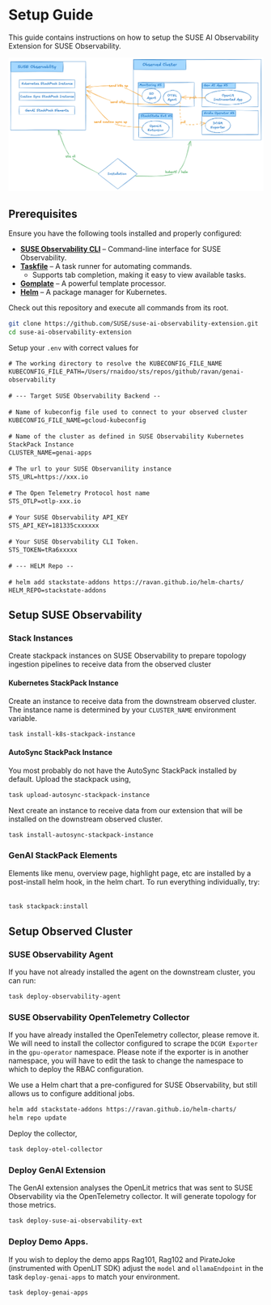 # Setup Guide

This guide contains instructions on how to setup the SUSE AI Observability Extension for SUSE Observability.

![Deployment](./img/openlit-deployment.png)

## Prerequisites

Ensure you have the following tools installed and properly configured:

- **[SUSE Observability CLI](https://docs.stackstate.com/cli/cli-sts)** – Command-line interface for SUSE Observability.
- **[Taskfile](https://taskfile.dev/installation/)** – A task runner for automating commands.
    - Supports tab completion, making it easy to view available tasks.
- **[Gomplate](https://docs.gomplate.ca/installing/)** – A powerful template processor.
- **[Helm](https://helm.sh/docs/intro/install/)** – A package manager for Kubernetes.

Check out this repository and execute all commands from its root.

```bash
git clone https://github.com/SUSE/suse-ai-observability-extension.git
cd suse-ai-observability-extension
```

Setup your `.env` with correct values for

```
# The working directory to resolve the KUBECONFIG_FILE_NAME
KUBECONFIG_FILE_PATH=/Users/rnaidoo/sts/repos/github/ravan/genai-observability

# --- Target SUSE Observability Backend --

# Name of kubeconfig file used to connect to your observed cluster
KUBECONFIG_FILE_NAME=gcloud-kubeconfig

# Name of the cluster as defined in SUSE Observability Kubernetes StackPack Instance
CLUSTER_NAME=genai-apps

# The url to your SUSE Observanility instance
STS_URL=https://xxx.io

# The Open Telemetry Protocol host name
STS_OTLP=otlp-xxx.io

# Your SUSE Observability API_KEY
STS_API_KEY=181335cxxxxxx

# Your SUSE Observability CLI Token.
STS_TOKEN=tRa6xxxxx

# --- HELM Repo --

# helm add stackstate-addons https://ravan.github.io/helm-charts/
HELM_REPO=stackstate-addons
```

## Setup SUSE Observability

### Stack Instances

Create stackpack instances on SUSE Observability to prepare topology ingestion pipelines to receive data from the observed cluster

#### Kubernetes StackPack Instance

Create an instance to receive data from the downstream observed cluster. The instance name is determined by your
`CLUSTER_NAME` environment variable.

```bash
task install-k8s-stackpack-instance
```

#### AutoSync StackPack Instance

You most probably do not have the AutoSync StackPack installed by default.
Upload the stackpack using,

```bash
task upload-autosync-stackpack-instance
```

Next create an instance to receive data from our extension that will be installed on the downstream observed cluster.

```bash
task install-autosync-stackpack-instance
```

### GenAI StackPack Elements

Elements like menu, overview page, highlight page, etc are installed by a post-install helm hook, in the helm chart.
To run everything individually, try:

```bash

task stackpack:install
```


## Setup Observed Cluster

### SUSE Observability Agent

If you have not already installed the agent on the downstream cluster, you can run:

```bash
task deploy-observability-agent
```

### SUSE Observability OpenTelemetry Collector

If you have already installed the OpenTelemetry collector, please remove it.
We will need to install the collector configured to scrape the `DCGM Exporter` in
the `gpu-operator` namespace. Please note if the exporter is in another namespace, 
you will have to edit the task to change the namespace to which to deploy the RBAC configuration.

We use a Helm chart that a pre-configured for SUSE Observability, but still allows us
to configure additional jobs.

```bash
helm add stackstate-addons https://ravan.github.io/helm-charts/
helm repo update
```

Deploy the collector, 
```bash
task deploy-otel-collector
```

### Deploy GenAI Extension

The GenAI extension analyses the OpenLit metrics that was sent to SUSE Observability via the OpenTelemetry collector.
It will generate topology for those metrics.

```bash
task deploy-suse-ai-observability-ext
```

### Deploy Demo Apps.

If you wish to deploy the demo apps Rag101, Rag102 and PirateJoke (instrumented with OpenLIT SDK) adjust the `model` and `ollamaEndpoint` in the task `deploy-genai-apps` to match your environment.

```bash
task deploy-genai-apps
```
